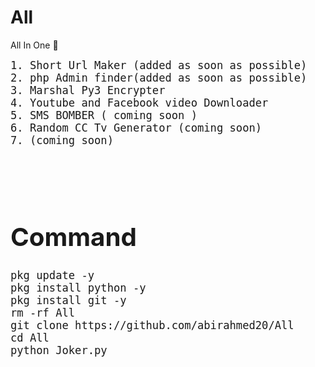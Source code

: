 # All

All In One 🙂 

<big><big>`1. Short Url Maker (added as soon as possible)`<br>
`2. php Admin finder(added as soon as possible)`<br>
`3. Marshal Py3 Encrypter`
<br>`4. Youtube and Facebook video Downloader`
<br>`5. SMS BOMBER ( coming soon )`
<br>`6. Random CC Tv Generator (coming soon)`
<br>`7. (coming soon)`


<br>
<br>

# Command

`pkg update -y`<br>
`pkg install python -y`<br>
`pkg install git -y`<br>
`rm -rf All`<br>
`git clone https://github.com/abirahmed20/All`<br>
`cd All`<br>
`python Joker.py`<br>